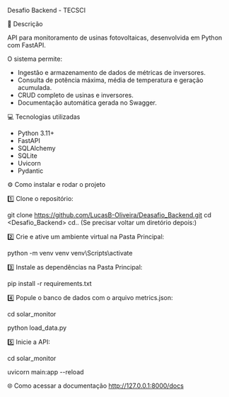 Desafio Backend - TECSCI

📌 Descrição

API para monitoramento de usinas fotovoltaicas, desenvolvida em Python com FastAPI.

O sistema permite:
- Ingestão e armazenamento de dados de métricas de inversores.
- Consulta de potência máxima, média de temperatura e geração acumulada.
- CRUD completo de usinas e inversores.
- Documentação automática gerada no Swagger.


💻 Tecnologias utilizadas

- Python 3.11+
- FastAPI
- SQLAlchemy
- SQLite
- Uvicorn
- Pydantic


⚙️ Como instalar e rodar o projeto

1️⃣ Clone o repositório:

git clone <https://github.com/LucasB-Oliveira/Deasafio_Backend.git>
cd <Desafio_Backend>
cd.. (Se precisar voltar um diretório depois:)

2️⃣ Crie e ative um ambiente virtual na Pasta Principal:

python -m venv venv
venv\Scripts\activate

3️⃣ Instale as dependências na Pasta Principal:

pip install -r requirements.txt

4️⃣ Popule o banco de dados com o arquivo metrics.json:

cd solar_monitor

python load_data.py

5️⃣ Inicie a API:

cd solar_monitor

uvicorn main:app --reload

🌐 Como acessar a documentação
http://127.0.0.1:8000/docs

